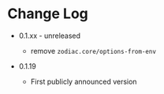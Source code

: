 # Change Log

* 0.1.xx - unreleased
  * remove `zodiac.core/options-from-env`

* 0.1.19
  * First publicly announced version
